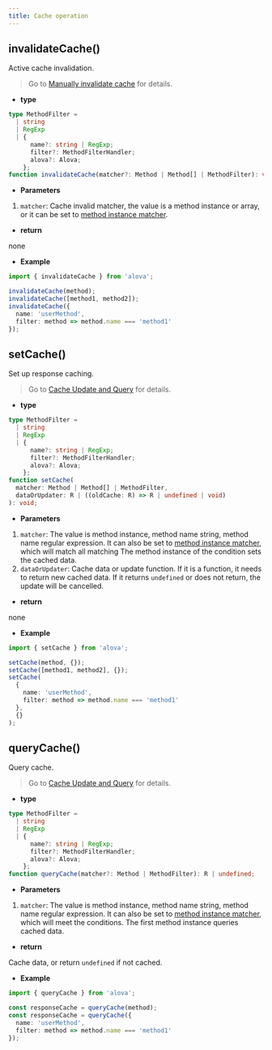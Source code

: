 ```yaml
---
title: Cache operation
---
```


## invalidateCache()

Active cache invalidation.

> Go to [Manually invalidate cache](/tutorial/cache/manually-invalidate) for details.

- **type**

```ts
type MethodFilter =
  | string
  | RegExp
  | {
      name?: string | RegExp;
      filter?: MethodFilterHandler;
      alova?: Alova;
    };
function invalidateCache(matcher?: Method | Method[] | MethodFilter): void;
```

- **Parameters**

1. `matcher`: Cache invalid matcher, the value is a method instance or array, or it can be set to [method instance matcher](/tutorial/client/in-depth/method-matcher).

- **return**

none

- **Example**

```ts
import { invalidateCache } from 'alova';

invalidateCache(method);
invalidateCache([method1, method2]);
invalidateCache({
  name: 'userMethod',
  filter: method => method.name === 'method1'
});
```

## setCache()

Set up response caching.

> Go to [Cache Update and Query](/tutorial/cache/set-and-query) for details.

- **type**

```ts
type MethodFilter =
  | string
  | RegExp
  | {
      name?: string | RegExp;
      filter?: MethodFilterHandler;
      alova?: Alova;
    };
function setCache(
  matcher: Method | Method[] | MethodFilter,
  dataOrUpdater: R | ((oldCache: R) => R | undefined | void)
): void;
```

- **Parameters**

1. `matcher`: The value is method instance, method name string, method name regular expression. It can also be set to [method instance matcher](/tutorial/client/in-depth/method-matcher), which will match all matching The method instance of the condition sets the cached data.
2. `dataOrUpdater`: Cache data or update function. If it is a function, it needs to return new cached data. If it returns `undefined` or does not return, the update will be cancelled.

- **return**

none

- **Example**

```ts
import { setCache } from 'alova';

setCache(method, {});
setCache([method1, method2], {});
setCache(
  {
    name: 'userMethod',
    filter: method => method.name === 'method1'
  },
  {}
);
```

## queryCache()

Query cache.

> Go to [Cache Update and Query](/tutorial/cache/set-and-query) for details.

- **type**

```ts
type MethodFilter =
  | string
  | RegExp
  | {
      name?: string | RegExp;
      filter?: MethodFilterHandler;
      alova?: Alova;
    };
function queryCache(matcher?: Method | MethodFilter): R | undefined;
```

- **Parameters**

1. `matcher`: The value is method instance, method name string, method name regular expression. It can also be set to [method instance matcher](/tutorial/client/in-depth/method-matcher), which will meet the conditions. The first method instance queries cached data.

- **return**

Cache data, or return `undefined` if not cached.

- **Example**

```ts
import { queryCache } from 'alova';

const responseCache = queryCache(method);
const responseCache = queryCache({
  name: 'userMethod',
  filter: method => method.name === 'method1'
});
```

